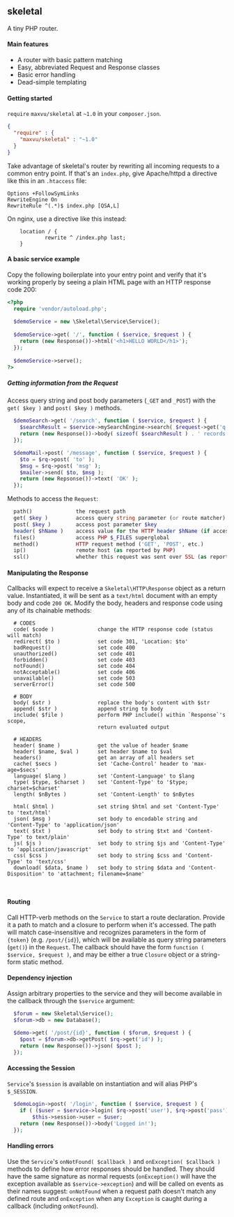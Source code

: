## skeletal

A tiny PHP router.

#### Main features

* A router with basic pattern matching
* Easy, abbreviated Request and Response classes
* Basic error handling
* Dead-simple templating

#### Getting started

`require` `maxvu/skeletal` at `~1.0` in your `composer.json`.

```json
{
  "require" : {
    "maxvu/skeletal" : "~1.0"
  }
}
```

Take advantage of skeletal's router by rewriting all incoming requests to a common entry point. If that's an `index.php`, give Apache/httpd a directive like this in an `.htaccess` file:

```
Options +FollowSymLinks
RewriteEngine On
RewriteRule ^(.*)$ index.php [QSA,L]
```

On nginx, use a directive like this instead:
```
    location / {
            rewrite ^ /index.php last;
    }
```

#### A basic service example

Copy the following boilerplate into your entry point and verify that it's working properly by seeing a plain HTML page with an HTTP response code 200:

```php
<?php
  require 'vendor/autoload.php';
  
  $demoService = new \Skeletal\Service\Service();
  
  $demoService->get( '/', function ( $service, $request ) {
    return (new Response())->html('<h1>HELLO WORLD</h1>');
  });
  
  $demoService->serve();
?>
```

##### Getting information from the Request

Access query string and post body parameters (`_GET` and `_POST`) with the `get( $key )` and `post( $key )` methods.

```php
  $demoSearch->get( '/search', function ( $service, $request ) {
    $searchResult = $service->mySearchEngine->search( $request->get('q') );
    return (new Response())->body( sizeof( $searchResult ) . ' records found' );
  });
```

```php
  $demoMail->post( '/message', function ( $service, $request ) {
    $to = $rq->post( 'to' );
    $msg = $rq->post( 'msg' );
    $mailer->send( $to, $msg );
    return (new Repsonse())->text( 'OK' );
  });
```

Methods to access the `Request`:

```php
  path()              the request path 
  get( $key )         access query string parameter (or route matcher) $key
  post( $key )        access post parameter $key 
  header( $hName )    access value for the HTTP header $hName (if accessible by PHP)
  files()             access PHP $_FILES superglobal
  method()            HTTP request method ('GET', 'POST', etc.)
  ip()                remote host (as reported by PHP)
  ssl()               whether this request was sent over SSL (as reported by PHP)
```


#### Manipulating the Response

Callbacks will expect to receive a `Skeletal\HTTP\Response` object as a return value. Instantiated, it will be sent as a `text/html` document with an empty body and code `200 OK`. Modify the body, headers and response code using any of its chainable methods:

```
  # CODES
  code( $code )              change the HTTP response code (status will match)
  redirect( $to )            set code 301, 'Location: $to'
  badRequest()               set code 400
  unauthorized()             set code 401
  forbidden()                set code 403
  notFound()                 set code 404
  notAcceptable()            set code 406
  unavailable()              set code 503
  serverError()              set code 500
  
  # BODY
  body( $str )               replace the body's content with $str
  append( $str )             append string to body
  include( $file )           perform PHP include() within `Response`'s scope,
                             return evaluated output
  
  # HEADERS
  header( $name )            get the value of header $name
  header( $name, $val )      set header $name to $val
  headers()                  get an array of all headers set
  cache( $secs )             set 'Cache-Control' header to 'max-age=$secs'
  language( $lang )          set 'Content-Language' to $lang
  type( $type, $charset )    set 'Content-Type' to '$type; charset=$charset'
  length( $nBytes )          set 'Content-Length' to $nBytes
  
  html( $html )              set string $html and set 'Content-Type' to 'text/html'
  json( $msg )               set body to encodable string and 'Content-Type' to 'application/json'
  text( $txt )               set body to string $txt and 'Content-Type' to text/plain'
  js( $js )                  set body to string $js and 'Content-Type' to 'application/javascript'
  css( $css )                set body to string $css and 'Content-Type' to 'text/css'
  download( $data, $name )   set body to string $data and 'Content-Disposition' to 'attachment; filename=$name'
    
  
```

#### Routing
Call HTTP-verb methods on the `Service` to start a route declaration. Provide it a path to match and a closure to perform when it's accessed. The path will match case-insensitive and recognizes parameters in the form of `{token}` (e.g. `/post/{id}`), which will be available as query string parameters (`get()`) in the `Request`. The callback should have the form `function ( $service, $request )`, and may be either a true `Closure` object or a string-form static method.

#### Dependency injection

Assign arbitrary properties to the service and they will become available in the callback through the `$service` argument:

```php
  $forum = new Skeletal\Service();
  $forum->db = new Database();
  
  $demo->get( '/post/{id}', function ( $forum, $request ) {
    $post = $forum->db->getPost( $rq->get('id') );
    return (new Response())->json( $post );
  });
```

#### Accessing the Session

`Service`'s `$session` is available on instantiation and will alias PHP's `$_SESSION`.

```php
  $demoLogin->post( '/login', function ( $service, $request ) {
    if ( ($user = $service->login( $rq->post('user'), $rq->post('pass') ) != null ) )
        $this->session->user = $user;
    return (new Response())->body('Logged in!');
  });
```

#### Handling errors

Use the `Service`'s `onNotFound( $callback )` and `onException( $callback )` methods to define how error responses should be handled. They should have the same signature as normal requests (`onException()` will have the exception available as `$service->exception`) and will be called on events as their names suggest: `onNotFound` when a request path doesn't match any defined route and `onException` when any `Exception` is caught during a callback (including `onNotFound`).
